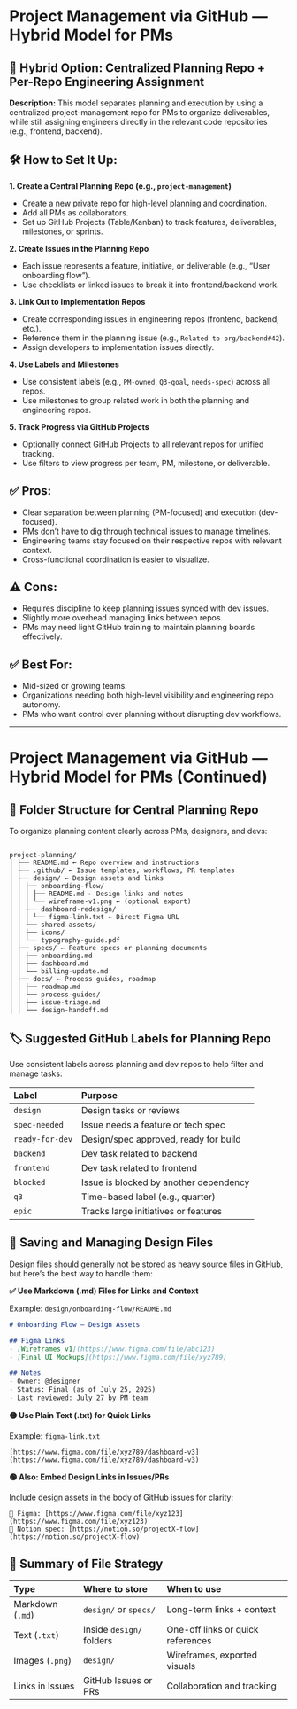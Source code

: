 # Project Management via GitHub — Hybrid Model for PMs

## 🔁 Hybrid Option: Centralized Planning Repo + Per-Repo Engineering Assignment

**Description:**
This model separates planning and execution by using a centralized project-management repo for PMs to organize deliverables, while still assigning engineers directly in the relevant code repositories (e.g., frontend, backend).

## 🛠 How to Set It Up:

**1. Create a Central Planning Repo (e.g., `project-management`)**

* Create a new private repo for high-level planning and coordination.
* Add all PMs as collaborators.
* Set up GitHub Projects (Table/Kanban) to track features, deliverables, milestones, or sprints.

**2. Create Issues in the Planning Repo**

* Each issue represents a feature, initiative, or deliverable (e.g., “User onboarding flow”).
* Use checklists or linked issues to break it into frontend/backend work.

**3. Link Out to Implementation Repos**

* Create corresponding issues in engineering repos (frontend, backend, etc.).
* Reference them in the planning issue (e.g., `Related to org/backend#42`).
* Assign developers to implementation issues directly.

**4. Use Labels and Milestones**

* Use consistent labels (e.g., `PM-owned`, `Q3-goal`, `needs-spec`) across all repos.
* Use milestones to group related work in both the planning and engineering repos.

**5. Track Progress via GitHub Projects**

* Optionally connect GitHub Projects to all relevant repos for unified tracking.
* Use filters to view progress per team, PM, milestone, or deliverable.

## ✅ Pros:

* Clear separation between planning (PM-focused) and execution (dev-focused).
* PMs don’t have to dig through technical issues to manage timelines.
* Engineering teams stay focused on their respective repos with relevant context.
* Cross-functional coordination is easier to visualize.

## ⚠ Cons:

* Requires discipline to keep planning issues synced with dev issues.
* Slightly more overhead managing links between repos.
* PMs may need light GitHub training to maintain planning boards effectively.

## ✅ Best For:

* Mid-sized or growing teams.
* Organizations needing both high-level visibility and engineering repo autonomy.
* PMs who want control over planning without disrupting dev workflows.

---

# Project Management via GitHub — Hybrid Model for PMs (Continued)

## 📁 Folder Structure for Central Planning Repo

To organize planning content clearly across PMs, designers, and devs:

```

project-planning/
│ ├── README.md ← Repo overview and instructions
│ ├── .github/ ← Issue templates, workflows, PR templates
│ ├── design/ ← Design assets and links
│ │ ├── onboarding-flow/
│ │ │ ├── README.md ← Design links and notes
│ │ │ └── wireframe-v1.png ← (optional export)
│ │ ├── dashboard-redesign/
│ │ │ └── figma-link.txt ← Direct Figma URL
│ │ └── shared-assets/
│ │ ├── icons/
│ │ └── typography-guide.pdf
│ ├── specs/ ← Feature specs or planning documents
│ │ ├── onboarding.md
│ │ ├── dashboard.md
│ │ └── billing-update.md
│ ├── docs/ ← Process guides, roadmap
│ │ ├── roadmap.md
│ │ └── process-guides/
│ │ ├── issue-triage.md
│ │ └── design-handoff.md

````

## 🏷 Suggested GitHub Labels for Planning Repo

Use consistent labels across planning and dev repos to help filter and manage tasks:

| Label           | Purpose                                    |
| :-------------- | :----------------------------------------- |
| `design`        | Design tasks or reviews                    |
| `spec-needed`   | Issue needs a feature or tech spec         |
| `ready-for-dev` | Design/spec approved, ready for build      |
| `backend`       | Dev task related to backend                |
| `frontend`      | Dev task related to frontend               |
| `blocked`       | Issue is blocked by another dependency     |
| `q3`            | Time-based label (e.g., quarter)           |
| `epic`          | Tracks large initiatives or features       |

## 🔗 Saving and Managing Design Files

Design files should generally not be stored as heavy source files in GitHub, but here’s the best way to handle them:

**✅ Use Markdown (.md) Files for Links and Context**

Example: `design/onboarding-flow/README.md`

```markdown
# Onboarding Flow – Design Assets

## Figma Links
- [Wireframes v1](https://www.figma.com/file/abc123)
- [Final UI Mockups](https://www.figma.com/file/xyz789)

## Notes
- Owner: @designer
- Status: Final (as of July 25, 2025)
- Last reviewed: July 27 by PM team
````

**🟡 Use Plain Text (.txt) for Quick Links**

Example: `figma-link.txt`

```
[https://www.figma.com/file/xyz789/dashboard-v3](https://www.figma.com/file/xyz789/dashboard-v3)
```

**🟢 Also: Embed Design Links in Issues/PRs**

Include design assets in the body of GitHub issues for clarity:

```
📎 Figma: [https://www.figma.com/file/xyz123](https://www.figma.com/file/xyz123)
🧠 Notion spec: [https://notion.so/projectX-flow](https://notion.so/projectX-flow)
```

## 🧭 Summary of File Strategy

| Type              | Where to store      | When to use                                |
| :---------------- | :------------------ | :----------------------------------------- |
| Markdown (`.md`)  | `design/` or `specs/` | Long-term links + context                  |
| Text (`.txt`)     | Inside `design/` folders | One-off links or quick references          |
| Images (`.png`)   | `design/`           | Wireframes, exported visuals               |
| Links in Issues   | GitHub Issues or PRs | Collaboration and tracking                 |

